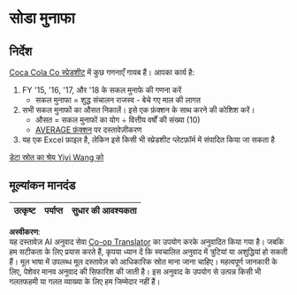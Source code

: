 <!--
CO_OP_TRANSLATOR_METADATA:
{
  "original_hash": "f824bfdb8b12d33293913f76f5c787c5",
  "translation_date": "2025-08-23T23:43:02+00:00",
  "source_file": "2-Working-With-Data/06-non-relational/assignment.md",
  "language_code": "hi"
}
-->
# सोडा मुनाफा

## निर्देश

[Coca Cola Co स्प्रेडशीट](../../../../2-Working-With-Data/06-non-relational/CocaColaCo.xlsx) में कुछ गणनाएँ गायब हैं। आपका कार्य है:

1. FY '15, '16, '17, और '18 के सकल मुनाफे की गणना करें
   - सकल मुनाफा = शुद्ध संचालन राजस्व - बेचे गए माल की लागत
1. सभी सकल मुनाफों का औसत निकालें। इसे एक फ़ंक्शन के साथ करने की कोशिश करें।
   - औसत = सकल मुनाफों का योग ÷ वित्तीय वर्षों की संख्या (10)
   - [AVERAGE फ़ंक्शन](https://support.microsoft.com/en-us/office/average-function-047bac88-d466-426c-a32b-8f33eb960cf6) पर दस्तावेज़ीकरण
1. यह एक Excel फ़ाइल है, लेकिन इसे किसी भी स्प्रेडशीट प्लेटफ़ॉर्म में संपादित किया जा सकता है

[डेटा स्रोत का श्रेय Yiyi Wang को](https://www.kaggle.com/yiyiwang0826/cocacola-excel)

## मूल्यांकन मानदंड

उत्कृष्ट | पर्याप्त | सुधार की आवश्यकता
--- | --- | --- |

**अस्वीकरण**:  
यह दस्तावेज़ AI अनुवाद सेवा [Co-op Translator](https://github.com/Azure/co-op-translator) का उपयोग करके अनुवादित किया गया है। जबकि हम सटीकता के लिए प्रयास करते हैं, कृपया ध्यान दें कि स्वचालित अनुवाद में त्रुटियां या अशुद्धियां हो सकती हैं। मूल भाषा में उपलब्ध मूल दस्तावेज़ को आधिकारिक स्रोत माना जाना चाहिए। महत्वपूर्ण जानकारी के लिए, पेशेवर मानव अनुवाद की सिफारिश की जाती है। इस अनुवाद के उपयोग से उत्पन्न किसी भी गलतफहमी या गलत व्याख्या के लिए हम जिम्मेदार नहीं हैं।